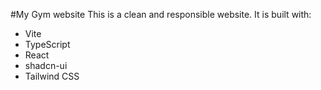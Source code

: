 #My Gym website 
This is a clean and responsible website.
It is built with:

- Vite
- TypeScript
- React
- shadcn-ui
- Tailwind CSS


